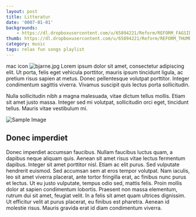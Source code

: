 ```yaml
---
layout: post
title: Litteratur
date: '0007-01-01'
backgrounds:
    - https://dl.dropboxusercontent.com/u/65894221/Reform/REFORM_FAGSIDE(side2)/07.Kunsthistorie2.jpg
thumb: https://dl.dropboxusercontent.com/u/65894221/Reform/REFORM_THUMBNAILS/07.Kunsthistorie.jpg
category: music
tags: relax fun songs playlist
---
```


mac icon
![bjarne.jpg](http://i.imgur.com/fTKf3SX.jpg)
Lorem ipsum dolor sit amet, consectetur adipiscing elit. Ut porta, felis eget vehicula porttitor, mauris ipsum tincidunt ligula, ac pretium risus sapien at metus. Donec pellentesque volutpat porttitor. Integer condimentum sagittis viverra. Vivamus suscipit quis lectus porta sollicitudin.

Nulla sollicitudin nibh a magna malesuada, vitae dictum tellus mollis. Etiam sit amet justo massa. Integer sed mi volutpat, sollicitudin orci eget, tincidunt tellus. Mauris vitae vestibulum mi.

![Sample Image](http://placehold.it/360x360)

## Donec imperdiet
Donec imperdiet accumsan faucibus. Nullam faucibus luctus quam, a dapibus neque aliquam quis. Aenean sit amet risus vitae lectus fermentum dapibus. Integer sit amet porttitor nisl. Etiam ac elit purus. Sed vulputate hendrerit euismod. Sed accumsan sem at eros tempor volutpat. Nam iaculis, leo sit amet viverra placerat, ante tortor fringilla erat, ac finibus nunc purus et lectus. Ut eu justo vulputate, tempus odio sed, mattis felis. Proin mollis dolor at sapien condimentum lobortis. Praesent non massa elementum, rutrum dui sit amet, feugiat velit. In a felis sit amet quam ultrices dignissim. Ut efficitur velit at purus placerat, eu finibus est pharetra. Aenean id molestie risus. Mauris gravida erat id diam condimentum viverra.
